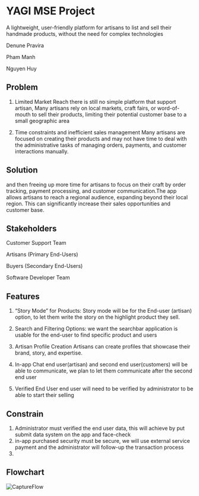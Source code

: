 # YAGI MSE Project
A lightweight, user-friendly platform for artisans to list and sell their handmade products, without the need for complex technologies

Denune Pravira

Pham Manh

Nguyen Huy

## Problem 
1. Limited Market Reach
    there is still no simple platform that support artisan, Many artisans rely on local markets, craft fairs, or word-of-mouth to sell their            products, limiting their potential customer base to a small geographic area
  
2. Time constraints and inefficient sales management
   Many artisans are focused on creating their products and may not have time to deal with the administrative tasks of managing orders, payments,      and customer interactions manually.

## Solution
 and then freeing up more time for artisans to focus on their craft by order tracking, payment processing, and customer communication.The app        allows artisans to reach a regional audience, expanding beyond their local region. This can significantly increase their sales opportunities and    customer base.

## Stakeholders
 Customer Support Team
 
 Artisans (Primary End-Users)
 
 Buyers (Secondary End-Users)
 
 Software Developer Team

## Features 
1. “Story Mode” for Products:
Story mode will be for the End-user (artisan) option, to let them write the story on the highlight product they sell.

2. Search and Filtering Options:
we want the searchbar application is usable for the end-user to find specific product and users

3. Artisan Profile Creation
Artisans can create profiles that showcase their brand, story, and expertise.

4. In-app Chat 
end user(artisan) and second end user(customers) will be able to communicate, we plan to let them communicate after the second end user 

5. Verified End User
end user will need to be verified by administrator to be able to start their selling

## Constrain
1. Administrator must verified the end user data, this will achieve by put submit data system on the app and face-check
2. in-app purchased security must be secure, we will use external service payment and the administrator will follow-up the transaction process
3.  

## Flowchart
![CaptureFlow](https://github.com/user-attachments/assets/125c252e-563d-4f2b-b12e-68e0eab7493f)
